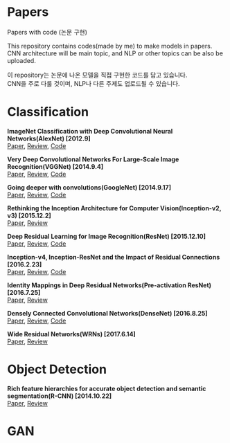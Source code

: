 # Papers
Papers with code (논문 구현)

This repository contains codes(made by me) to make models in papers.  
CNN architecture will be main topic, and NLP or other topics can be also be uploaded.

이 repository는 논문에 나온 모델을 직접 구현한 코드를 담고 있습니다.  
CNN을 주로 다룰 것이며, NLP나 다른 주제도 업로드될 수 있습니다.

# Classification  

**ImageNet Classification with Deep Convolutional Neural Networks(AlexNet) [2012.9]**   
[Paper](https://proceedings.neurips.cc/paper/2012/file/c399862d3b9d6b76c8436e924a68c45b-Paper.pdf), [Review](https://velog.io/@bpbpbp_yosep/ImageNet-Classification-with-Deep-Convolutional-Neural-NetworksAlexnet), [Code](https://github.com/Parkyosep/Papers/blob/main/Classification/Alexnet(PyTorch).ipynb)  

**Very Deep Convolutional Networks For Large-Scale Image Recognition(VGGNet) [2014.9.4]**  
[Paper](https://arxiv.org/pdf/1409.1556.pdf), [Review](https://velog.io/@bpbpbp_yosep/Very-Deep-Convolutional-Networks-For-Large-Scale-Image-RecognitionVGGNet), [Code](https://github.com/Parkyosep/Papers/blob/main/Classification/VGGNet(PyTorch).ipynb)  

**Going deeper with convolutions(GoogleNet) [2014.9.17]**  
[Paper](https://arxiv.org/abs/1409.4842), [Review](https://velog.io/@bpbpbp_yosep/Going-deeper-with-convolutionsGoogLeNet), [Code](https://github.com/Parkyosep/Papers/blob/main/Classification/GoogLeNet(PyTorch).ipynb)  

**Rethinking the Inception Architecture for Computer Vision(Inception-v2, v3) [2015.12.2]**  
[Paper](https://arxiv.org/pdf/1512.00567.pdf), [Review](https://velog.io/@bpbpbp_yosep/Rethinking-the-Inception-Architecture-for-Computer-VisionInception-v2-v3)  

**Deep Residual Learning for Image Recognition(ResNet) [2015.12.10]**  
[Paper](https://arxiv.org/abs/1512.03385), [Review](https://velog.io/@bpbpbp_yosep/Deep-Residual-Learning-for-Image-RecognitionResNet), [Code](https://github.com/Parkyosep/Papers/blob/main/Classification/ResNet(PyTorch).ipynb)  
  
**Inception-v4, Inception-ResNet and the Impact of Residual Connections [2016.2.23]**  
[Paper](https://arxiv.org/pdf/1602.07261v2.pdf), [Review](https://velog.io/@bpbpbp_yosep/Inception-v4-Inception-ResNet-and-the-Impact-of-Residual-Connections), [Code](https://github.com/Parkyosep/Papers/blob/main/Classification/Inception_v4(PyTorch).ipynb)  

**Identity Mappings in Deep Residual Networks(Pre-activation ResNet) [2016.7.25]**  
[Paper](https://arxiv.org/pdf/1603.05027.pdf), [Review](https://velog.io/@bpbpbp_yosep/Identity-Mappings-in-Deep-Residual-NetworksPre-activation-ResNet)  
  
**Densely Connected Convolutional Networks(DenseNet) [2016.8.25]**  
[Paper](https://arxiv.org/pdf/1608.06993.pdf), [Review](https://velog.io/@bpbpbp_yosep/Densely-Connected-Convolutional-NetworksDenseNet), [Code](https://github.com/Parkyosep/Papers/blob/main/Classification/DenseNet(PyTorch).ipynb)  

**Wide Residual Networks(WRNs) [2017.6.14]**  
[Paper](https://arxiv.org/pdf/1605.07146.pdf), [Review](https://velog.io/@bpbpbp_yosep/Wide-Residual-NetworkWRN)  

# Object Detection  
**Rich feature hierarchies for accurate object detection and semantic segmentation(R-CNN) [2014.10.22]**  
[Paper](https://arxiv.org/pdf/1311.2524.pdf), [Review](https://velog.io/@bpbpbp_yosep/Rich-feature-hierarchies-for-accurate-object-detection-and-semantic-segmentationR-CNN)  

# GAN  

